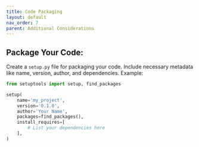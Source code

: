 ```yaml
---
title: Code Packaging
layout: default
nav_order: 7
parent: Additional Considerations
---
```


## Package Your Code:

Create a `setup.py` file for packaging your code. Include necessary metadata like name, version, author, and dependencies. Example:

```python
from setuptools import setup, find_packages

setup(
    name='my_project',
    version='0.1.0',
    author='Your Name',
    packages=find_packages(),
    install_requires=[
        # List your dependencies here
    ],
)
```